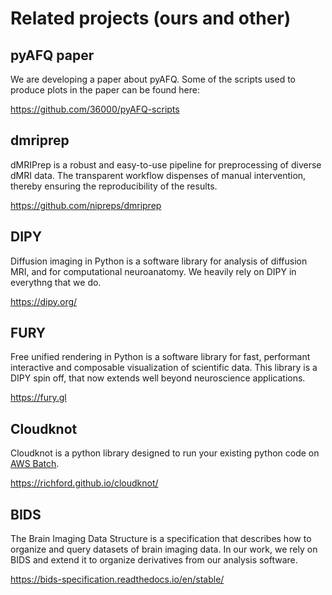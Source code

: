 # Related projects (ours and other)

## pyAFQ paper

We are developing a paper about pyAFQ. Some of the scripts used to produce plots in the paper can be found here:

https://github.com/36000/pyAFQ-scripts


## dmriprep

dMRIPrep is a robust and easy-to-use pipeline for preprocessing of diverse dMRI
data. The transparent workflow dispenses of manual intervention, thereby
ensuring the reproducibility of the results.

https://github.com/nipreps/dmriprep

## DIPY

Diffusion imaging in Python is a software library for analysis of diffusion
MRI, and for computational neuroanatomy. We heavily rely on DIPY in everythng
that we do.

https://dipy.org/

## FURY

Free unified rendering in Python is a software library for fast, performant
interactive and composable visualization of scientific data. This library
is a DIPY spin off, that now extends well beyond neuroscience applications.

https://fury.gl


## Cloudknot

Cloudknot is a python library designed to run your existing python code on
[AWS Batch](https://aws.amazon.com/batch).

https://richford.github.io/cloudknot/


## BIDS

The Brain Imaging Data Structure is a specification that describes how
to organize and query datasets of brain imaging data. In our
work, we rely on BIDS and extend it to organize derivatives from our analysis
software.

https://bids-specification.readthedocs.io/en/stable/



